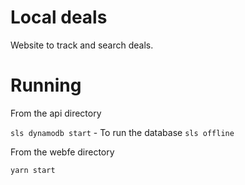 # Local deals

Website to track and search deals.

# Running

From the api directory

`sls dynamodb start` - To run the database
`sls offline`

From the webfe directory

`yarn start`